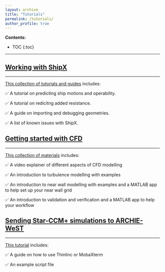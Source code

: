 ```yaml
---
layout: archive
title: "Tutorials"
permalink: /tutorials/
author_profile: true
---
```


**Contents:**
* TOC
{:toc}


---


## [Working with ShipX](https://momchil-terziev.github.io/resources/Working-with-shipx-title)
---
[This collection of tutorials and guides](https://momchil-terziev.github.io/resources/Working-with-shipx-title) includes:

✅ A tutorial on predicting ship motions and operability.

✅ A tutorial on redicitng added resistance.

✅ A guide on importing and debugging geometries.

✅ A list of known issues with ShipX.

## [Getting started with CFD](https://momchil-terziev.github.io/resources/Learning-CFD-basics/)
---
[This collection of materials](https://momchil-terziev.github.io/resources/Learning-CFD-basics/) includes:

✅ A video explainer of different aspects of CFD modelling

✅ An introduction to turbulence modelling with examples

✅ An introduction to near wall modelling with examples and a MATLAB app to help set up your near wall grid

✅ An introduction to validation and verification and a MATLAB app to help your workflow

## [Sending Star-CCM+ simulations to ARCHIE-WeST](https://momchil-terziev.github.io/resources/Using-script-files-in-Star-CCM+) 
---
[This tutorial](https://momchil-terziev.github.io/resources/Using-script-files-in-Star-CCM+) includes:

✅ A guide on how to use Thinlinc or MobaXterm

✅ An example script file

